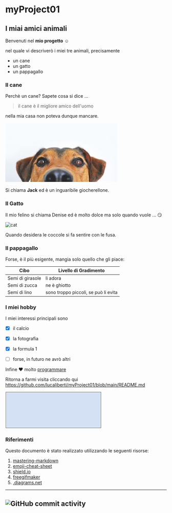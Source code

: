 


# myProject01
## I miai amici animali
Benvenuti nel **mio progetto** :relaxed:

nel quale vi descriverò i miei tre animali, precisamente

* un cane 
* un gatto
* un pappagallo



### Il cane
Perchè un cane? Sapete cosa si dice ...
> il cane è il migliore amico dell'uomo

nella mia casa non poteva dunque mancare.

![dog](imgs/dog-640a.jpg)

Si chiama **Jack** ed è un inguaribile giocherellone.

### Il Gatto
Il mio felino si chiama Denise ed è molto dolce ma solo quando vuole ... :smirk:

![cat](https://developer.ridgerun.com/wiki/images/8/80/Egyptian_cat.jpg)

Quando desidera le coccole si fa sentire con le fusa.


### Il pappagallo
Forse, è il più esigente, mangia solo quello che gli piace:

Cibo | Livello di Gradimento
------------ | -------------
Semi di girasole | li adora
Semi di zucca | ne è ghiotto
Semi di lino | sono troppo piccoli, se può li evita



### I miei hobby
I miei interessi principali sono

- [x] il calcio
- [x] la fotografia
- [x] la formula 1 
- [ ] forse, in futuro ne avrò altri


Infine :heart: molto [programmare](Programming.md)

Ritorna a farmi visita cliccando qui https://github.com/lucaliberti/myProject01/blob/main/README.md

![ciao](imgs/Ciao.gif)

### Riferimenti
Questo documento è stato realizzato utilizzando le seguenti risorse:
  1. [mastering-markdown](https://guides.github.com/features/mastering-markdown)
  1. [emoji-cheat-sheet](https://github.com/ikatyang/emoji-cheat-sheet/blob/master/README.md)
  1. [shield.io](https://shields.io/category/other)
  1. [freegifmaker](http://freegifmaker.me/images/2hDhA)
  1. [.diagrams.net](https://app.diagrams.net)


---
![GitHub commit activity](https://img.shields.io/github/commit-activity/w/lucaliberti/myProject01)
---


